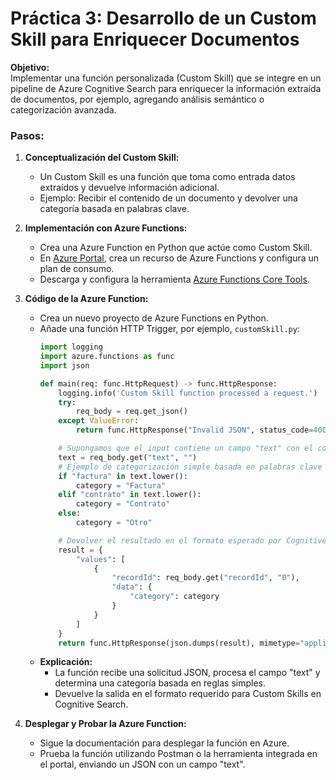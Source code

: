 # Práctica 3: Desarrollo de un Custom Skill para Enriquecer Documentos

**Objetivo:**  
Implementar una función personalizada (Custom Skill) que se integre en un pipeline de Azure Cognitive Search para enriquecer la información extraída de documentos, por ejemplo, agregando análisis semántico o categorización avanzada.

### Pasos:

1. **Conceptualización del Custom Skill:**  
   - Un Custom Skill es una función que toma como entrada datos extraídos y devuelve información adicional.  
   - Ejemplo: Recibir el contenido de un documento y devolver una categoría basada en palabras clave.

2. **Implementación con Azure Functions:**  
   - Crea una Azure Function en Python que actúe como Custom Skill.
   - En [Azure Portal](https://portal.azure.com), crea un recurso de Azure Functions y configura un plan de consumo.
   - Descarga y configura la herramienta [Azure Functions Core Tools](https://docs.microsoft.com/azure/azure-functions/functions-run-local).

3. **Código de la Azure Function:**
   - Crea un nuevo proyecto de Azure Functions en Python.
   - Añade una función HTTP Trigger, por ejemplo, `customSkill.py`:
     ```python
     import logging
     import azure.functions as func
     import json

     def main(req: func.HttpRequest) -> func.HttpResponse:
         logging.info('Custom Skill function processed a request.')
         try:
             req_body = req.get_json()
         except ValueError:
             return func.HttpResponse("Invalid JSON", status_code=400)

         # Supongamos que el input contiene un campo "text" con el contenido del documento
         text = req_body.get("text", "")
         # Ejemplo de categorización simple basada en palabras clave
         if "factura" in text.lower():
             category = "Factura"
         elif "contrato" in text.lower():
             category = "Contrato"
         else:
             category = "Otro"

         # Devolver el resultado en el formato esperado por Cognitive Search
         result = {
             "values": [
                 {
                     "recordId": req_body.get("recordId", "0"),
                     "data": {
                         "category": category
                     }
                 }
             ]
         }
         return func.HttpResponse(json.dumps(result), mimetype="application/json", status_code=200)
     ```
   - **Explicación:**  
     - La función recibe una solicitud JSON, procesa el campo "text" y determina una categoría basada en reglas simples.  
     - Devuelve la salida en el formato requerido para Custom Skills en Cognitive Search.

4. **Desplegar y Probar la Azure Function:**  
   - Sigue la documentación para desplegar la función en Azure.  
   - Prueba la función utilizando Postman o la herramienta integrada en el portal, enviando un JSON con un campo "text".